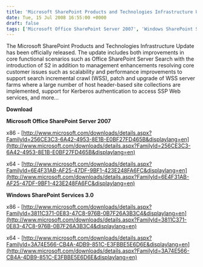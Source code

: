 ```yaml
---
title: 'Microsoft SharePoint Products and Technologies Infrastructure Update Released!'
date: Tue, 15 Jul 2008 16:55:00 +0000
draft: false
tags: ['Microsoft Office SharePoint Server 2007', 'Windows SharePoint Services 3.0']
---
```


The Microsoft SharePoint Products and Technologies Infrastructure Update has been officially released. The update includes both improvements in core functional scenarios such as Office SharePoint Server Search with the introduction of S2 in addition to management enhancements resolving core customer issues such as scalability and performance improvements to support search incremental crawl (WSS), patch and upgrade of WSS server farms where a large number of host header-based site collections are implemented, support for Kerberos authentication to access SSP Web services, and more...

**Download**

**Microsoft Office SharePoint Server 2007**

x86 - [http://www.microsoft.com/downloads/details.aspx?FamilyId=256CE3C3-6A42-4953-8E1B-E0BF27FD465B&displaylang=en](http://www.microsoft.com/downloads/details.aspx?FamilyId=256CE3C3-6A42-4953-8E1B-E0BF27FD465B&displaylang=en)

x64 - [http://www.microsoft.com/downloads/details.aspx?FamilyId=6E4F31AB-AF25-47DF-9BF1-423E248FA6FC&displaylang=en](http://www.microsoft.com/downloads/details.aspx?FamilyId=6E4F31AB-AF25-47DF-9BF1-423E248FA6FC&displaylang=en)

**Windows SharePoint Services 3.0**

x86 - [http://www.microsoft.com/downloads/details.aspx?FamilyId=3811C371-0E83-47C8-976B-0B7F26A3B3C4&displaylang=en](http://www.microsoft.com/downloads/details.aspx?FamilyId=3811C371-0E83-47C8-976B-0B7F26A3B3C4&displaylang=en)

x64 - [http://www.microsoft.com/downloads/details.aspx?FamilyId=3A74E566-CB4A-4DB9-851C-E3FBBE5E6D6E&displaylang=en](http://www.microsoft.com/downloads/details.aspx?FamilyId=3A74E566-CB4A-4DB9-851C-E3FBBE5E6D6E&displaylang=en)